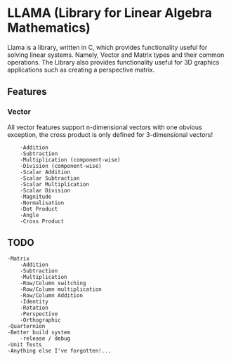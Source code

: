 # LLAMA (Library for Linear Algebra Mathematics)

Llama is a library, written in C, which provides functionality useful for solving linear systems. Namely, Vector and Matrix types and their common operations. The Library also provides functionality useful for 3D graphics applications such as creating a perspective matrix.

## Features

### Vector

All vector features support n-dimensional vectors with one obvious exception, the cross product is only defined for 3-dimensional vectors!

        -Addition
        -Subtraction
        -Multiplication (component-wise)
        -Division (component-wise)
        -Scalar Addition
        -Scalar Subtraction
        -Scalar Multiplication
        -Scalar Division
        -Magnitude
        -Normalisation
        -Dot Product
        -Angle
        -Cross Product
        
## TODO
    -Matrix
        -Addition
        -Subtraction
        -Multiplication
        -Row/Column switching
        -Row/Column multiplication
        -Row/Column Addition
        -Identity
        -Rotation
        -Perspective
        -Orthographic
    -Quarternion
    -Better build system
        -release / debug 
    -Unit Tests
    -Anything else I've forgotten!...

        
        
